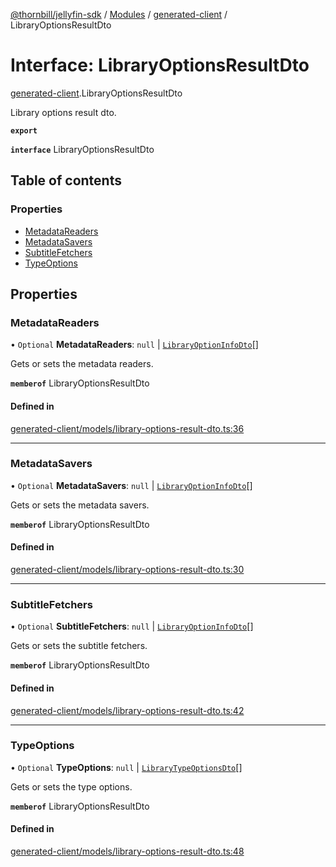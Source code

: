 [@thornbill/jellyfin-sdk](../README.md) / [Modules](../modules.md) / [generated-client](../modules/generated_client.md) / LibraryOptionsResultDto

# Interface: LibraryOptionsResultDto

[generated-client](../modules/generated_client.md).LibraryOptionsResultDto

Library options result dto.

**`export`**

**`interface`** LibraryOptionsResultDto

## Table of contents

### Properties

- [MetadataReaders](generated_client.LibraryOptionsResultDto.md#metadatareaders)
- [MetadataSavers](generated_client.LibraryOptionsResultDto.md#metadatasavers)
- [SubtitleFetchers](generated_client.LibraryOptionsResultDto.md#subtitlefetchers)
- [TypeOptions](generated_client.LibraryOptionsResultDto.md#typeoptions)

## Properties

### MetadataReaders

• `Optional` **MetadataReaders**: ``null`` \| [`LibraryOptionInfoDto`](generated_client.LibraryOptionInfoDto.md)[]

Gets or sets the metadata readers.

**`memberof`** LibraryOptionsResultDto

#### Defined in

[generated-client/models/library-options-result-dto.ts:36](https://github.com/thornbill/jellyfin-sdk-typescript/blob/029620a/src/generated-client/models/library-options-result-dto.ts#L36)

___

### MetadataSavers

• `Optional` **MetadataSavers**: ``null`` \| [`LibraryOptionInfoDto`](generated_client.LibraryOptionInfoDto.md)[]

Gets or sets the metadata savers.

**`memberof`** LibraryOptionsResultDto

#### Defined in

[generated-client/models/library-options-result-dto.ts:30](https://github.com/thornbill/jellyfin-sdk-typescript/blob/029620a/src/generated-client/models/library-options-result-dto.ts#L30)

___

### SubtitleFetchers

• `Optional` **SubtitleFetchers**: ``null`` \| [`LibraryOptionInfoDto`](generated_client.LibraryOptionInfoDto.md)[]

Gets or sets the subtitle fetchers.

**`memberof`** LibraryOptionsResultDto

#### Defined in

[generated-client/models/library-options-result-dto.ts:42](https://github.com/thornbill/jellyfin-sdk-typescript/blob/029620a/src/generated-client/models/library-options-result-dto.ts#L42)

___

### TypeOptions

• `Optional` **TypeOptions**: ``null`` \| [`LibraryTypeOptionsDto`](generated_client.LibraryTypeOptionsDto.md)[]

Gets or sets the type options.

**`memberof`** LibraryOptionsResultDto

#### Defined in

[generated-client/models/library-options-result-dto.ts:48](https://github.com/thornbill/jellyfin-sdk-typescript/blob/029620a/src/generated-client/models/library-options-result-dto.ts#L48)
